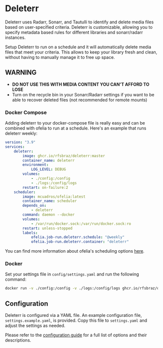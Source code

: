 # Deleterr

Deleterr uses Radarr, Sonarr, and Tautulli to identify and delete media files based on user-specified criteria. Deleterr is customizable, allowing you to specify metadata based rules for different libraries and sonarr/radarr instances.

Setup Deleterr to run on a schedule and it will automatically delete media files that meet your criteria. This allows to keep your library fresh and clean, without having to manually manage it to free up space.

## WARNING

* **DO NOT USE THIS WITH MEDIA CONTENT YOU CAN'T AFFORD TO LOSE**
* Turn on the recycle bin in your Sonarr/Radarr settings if you want to be able to recover deleted files (not recommended for remote mounts)

### Docker Compose

Adding deleterr to your docker-compose file is really easy and can be combined with ofelia to run at a schedule. Here's an example that runs deleterr weekly:

```yaml
version: "3.9"
services:
    deleterr:
        image: ghcr.io/rfsbraz/deleterr:master
        container_name: deleterr
        environment:
            LOG_LEVEL: DEBUG
        volumes:
            - ./config:/config
            - ./logs:/config/logs
        restart: on-failure:2
    scheduler:
        image: mcuadros/ofelia:latest
        container_name: scheduler
        depends_on:
            - deleterr
        command: daemon --docker
        volumes:
            - /var/run/docker.sock:/var/run/docker.sock:ro
        restart: unless-stopped
        labels:
            ofelia.job-run.deleterr.schedule: "@weekly"
            ofelia.job-run.deleterr.container: "deleterr"
```

You can find more information about ofelia's scheduling options [here](https://github.com/mcuadros/ofelia#jobs).

### Docker

Set your settings file in `config/settings.yaml` and run the following command:

```bash
docker run -v ./config:/config -v ./logs:/config/logs ghcr.io/rfsbraz/deleterr:master -e LOG_LEVEL=DEBUG
```

## Configuration

Deleterr is configured via a YAML file. An example configuration file, `settings.example.yaml`, is provided. Copy this file to `settings.yaml` and adjust the settings as needed.

Please refer to the [configuration guide](./docs/CONFIGURATION.md) for a full list of options and their descriptions.

